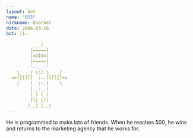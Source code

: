 ```yaml
---
layout: bot
name: "055"
nickname: Quarkel
date: 2006-03-16
bot: |1-
             .         
          ___|_        
         |=====|       
         |=O|O=|       
         |=====|       
         '-._.-'       
    \    / \:/.\    /  
  ==(}]]]]  :..[[[[{)==
    /    |  ::.|    \  
         |__:__|       
         | | | |       
         |\| |/|       
        /__| |__\      
---
```

He is programmed to make lots of friends. When he reaches 500, he wins and returns to the marketing agency that he works for.